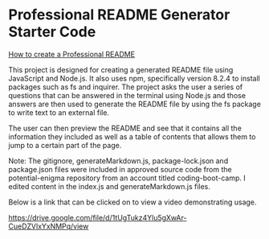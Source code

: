 # Professional README Generator Starter Code

[How to create a Professional README](https://coding-boot-camp.github.io/full-stack/github/professional-readme-guide)


This project is designed for creating a generated README file using JavaScript and Node.js. It also uses npm, specifically version 8.2.4 to install packages such as fs and inquirer. The project asks the user a series of questions that can be answered in the terminal using Node.js and those answers are then used to generate the README file by using the fs package to write text to an external file.

The user can then preview the README and see that it contains all the information they included as well as a table of contents that allows them to jump to a certain part of the page.

Note: The gitignore, generateMarkdown.js, package-lock.json and package.json files were included in approved source code from the potential-enigma repository from an account titled coding-boot-camp. I edited content in the index.js and generateMarkdown.js files.

Below is a link that can be clicked on to view a video demonstrating usage.

https://drive.google.com/file/d/1tUgTukz4Ylu5gXwAr-CueDZVlxYxNMPq/view

